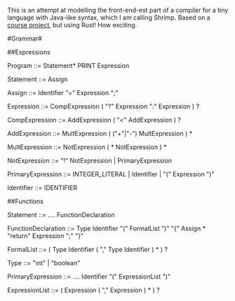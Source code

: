 This is an attempt at modelling the front-end-est part of a compiler for a tiny language with Java-like syntax, which I am calling Shrimp. Based on a [course project](http://www.ugrad.cs.ubc.ca/~cs411/2016w2/project1.html), but using Rust! How exciting.

#Grammar#

##Expressions

Program ::= Statement* PRINT Expression

Statement ::= Assign 

Assign ::= Identifier "=" Expression ";" 

Expression ::= CompExpression ( "?" Expression ":" Expression ) ?

CompExpression ::= AddExpression ( "<" AddExpression ) ?

AddExpression ::= MultExpression ( ("+"|"-") MultExpression ) * 

MultExpression ::= NotExpression ( * NotExpression ) * 

NotExpression ::= "!" NotExpression | PrimaryExpression 

PrimaryExpression ::= INTEGER_LITERAL | Identifier | "(" Expression ")"

Identifier ::= IDENTIFIER 

##Functions 

Statement ::= .... FunctionDeclaration 

FunctionDeclaration ::= Type Identifier "(" FormalList ")" "{"
                            Assign * 
                            "return" Expression ";" 
                        "}"

FormalList ::= ( Type Identifier ( "," Type Identifier ) * ) ? 

Type ::= "int" | "boolean" 

PrimaryExpression ::= .... Identifier "(" ExpressionList ")" 

ExpressionList ::= ( Expression ( "," Expression ) * ) ? 
